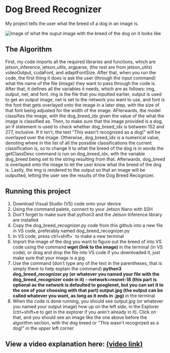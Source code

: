 # Dog Breed Recognizer

 My project tells the user what the breed of a dog in an image is. 

![Image of what the ouput image with the breed of the dog on it looks like](https://i.imgur.com/5QbZLmw.png)

## The Algorithm

First, my code imports all the required libraries and functions, which are jetson_inference, jetson_utils, argparse, (the rest are from jetson_utils) videoOutput, cudaFont, and adaptFontSize. After that, when you run the code, the first thing it does is ask the user (through the input command) what the name of the file (image) they want to pass through the code is. After that, it defines all the variables it needs, which are as follows: img, output, net, and font. img is the file that you inputted earlier, output is used to get an output image, net is set to the network you want to use, and font is the font that gets overlayed onto the image in a later step, with the size of that font being adjusted for the width of the image. AFterwards, the model classifies the image, with the dog_breed_idx given the value of the what the image is classified as. Then, to make sure that the image provided is a dog, an if statement is used to check whether dog_breed_idx is between 152 and 277, inclusive. If it isn't, the text "This wasn't recognized as a dog!" will be overlayed over the image. Otherwise, dog_breed_idx is a numerical value, denoting where in the list of all the possible classifications the current classification is, so to change it to what the breed of the dog is in words the getClassDesc command is run on dog_breed_idx, with the variable dog_breed being set to the string resulting from that. Afterwards, dog_breed is overlayed onto the image to let the user know what the breed of the dog is. Lastly, the img is rendered to the output so that an image will be outputted, letting the user see the results of the Dog Breed Recognizer.

## Running this project

1. Download Visual Studio (VS) code onto your device
2. Using the command palete, connect to your Jetson Nano with SSH
3. Don't forget to make sure that python3 and the Jetson Inference library are installed
4. Copy the dog_breed_recognizer.py code from this github into a new file in VS code, preferably named dog_breed_recognizer.py
5. In VS code, press ctrl+shift+` to make a new terminal
6. Import the image of the dog you want to figure out the breed of into VS code using the command **wget (link to the image)** in the terminal (in VS code), or drag and drop the file into VS code if you downloaded it, just make sure that your image is a jpg
7. Use the command (don't type any of the text in the parentheses, that is simply there to help explain the command) **python3 dog_breed_recognizer.py (or whatever you named your file with the dog_breed_recognizer code in it) --network=resnet-18 (this part is optional as the network is defaulted to googlenet, but you can set it to the one of your choosing with that part) output.jpg (the output can be called whatever you want, as long as it ends in .jpg)** in the terminal
8. When the code is done running, you should see output.jpg (or whatever you named your output image) how up on the left side, in the Explorer (ctrl+shift+e to get in the explorer if you aren't already in it). Click on that, and you should see an image like the one above before the algorithm section, with the dog breed or "This wasn't recognized as a dog!" in the upper left corner

## View a video explanation here: [(video link)](https://youtu.be/lCsjooA60fg)
